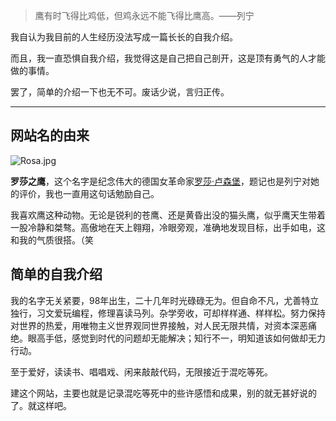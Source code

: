 >鹰有时飞得比鸡低，但鸡永远不能飞得比鹰高。——列宁

我自认为我目前的人生经历没法写成一篇长长的自我介绍。

而且，我一直恐惧自我介绍，我觉得这是自己把自己剖开，这是顶有勇气的人才能做的事情。

罢了，简单的介绍一下也无不可。废话少说，言归正传。

------

## 网站名的由来

![Rosa.jpg](https://i.loli.net/2019/11/03/DGVE4wnSkIg9AiB.jpg "罗莎·卢森堡")

**罗莎之鹰**，这个名字是纪念伟大的德国女革命家[罗莎·卢森堡](https://zh.wikipedia.org/wiki/%E7%BE%85%E8%8E%8E%C2%B7%E7%9B%A7%E6%A3%AE%E5%A0%A1)，题记也是列宁对她的评价，我也一直用这句话勉励自己。

我喜欢鹰这种动物。无论是锐利的苍鹰、还是黄昏出没的猫头鹰，似乎鹰天生带着一股冷静和桀骜。高傲地在天上翱翔，冷眼旁观，准确地发现目标，出手如电，这和我的气质很搭。（笑

## 简单的自我介绍

我的名字无关紧要，98年出生，二十几年时光碌碌无为。但自命不凡，尤善特立独行，习文爱玩编程，修理喜读马列。杂学旁收，可却样样通、样样松。努力保持对世界的热爱，用唯物主义世界观同世界接触，对人民无限共情，对资本深恶痛绝。眼高手低，感觉到时代的问题却无能解决；知行不一，明知道该如何做却无力行动。

至于爱好，读读书、唱唱戏、闲来敲敲代码，无限接近于混吃等死。

建这个网站，主要也就是记录混吃等死中的些许感悟和成果，别的就无甚好说的了。就这样吧。

 